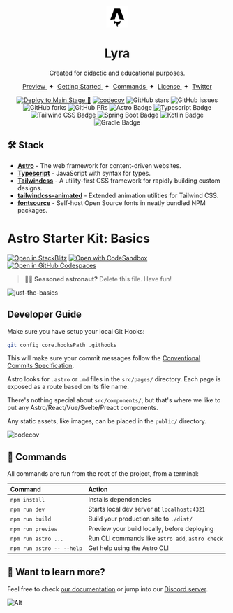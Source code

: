 <div align="center">
<img src="apps/frontend/apps/lyra-landing-page/public/favicon.svg" height="50px"/> 
<h1>
 Lyra
</h1>
<p>Created for didactic and educational purposes.</p>
</div>

<div align="center">
    <a href="#" target="_blank">
        Preview
    </a>
    <span>&nbsp;✦&nbsp;</span>
    <a href="#-getting-started">
        Getting Started
    </a>
    <span>&nbsp;✦&nbsp;</span>
    <a href="#-commands">
        Commands
    </a>
    <span>&nbsp;✦&nbsp;</span>
    <a href="#-license">
        License
    </a>
    <span>&nbsp;✦&nbsp;</span>
    <a href="https://twitter.com/yacosta738">
        Twitter
    </a>
</div>

<p></p>

<div align="center">

[![Deploy to Main Stage 💫](https://github.com/yacosta738/lyra/actions/workflows/deploy-main-stage.yml/badge.svg)](https://github.com/yacosta738/lyra/actions/workflows/deploy-main-stage.yml)
[![codecov](https://codecov.io/gh/yacosta738/lyra/graph/badge.svg?token=4MN8TEOGD9)](https://codecov.io/gh/yacosta738/lyra)
![GitHub stars](https://img.shields.io/github/stars/yacosta738/lyra)
![GitHub issues](https://img.shields.io/github/issues/yacosta738/lyra)
![GitHub forks](https://img.shields.io/github/forks/yacosta738/lyra)
![GitHub PRs](https://img.shields.io/github/issues-pr/yacosta738/lyra)
![Astro Badge](https://img.shields.io/badge/Astro-BC52EE?logo=astro&logoColor=fff&style=flat)
![Typescript Badge](https://img.shields.io/badge/Typescript-007ACC?logo=typescript&logoColor=fff&style=flat)
![Tailwind CSS Badge](https://img.shields.io/badge/Tailwind%20CSS-06B6D4?logo=tailwindcss&logoColor=fff&style=flat)
![Spring Boot Badge](https://img.shields.io/badge/Spring%20Boot-6DB33F?logo=springboot&logoColor=fff&style=flat)
![Kotlin Badge](https://img.shields.io/badge/Kotlin-0095D5?logo=kotlin&logoColor=fff&style=flat)
![Gradle Badge](https://img.shields.io/badge/Gradle-02303A?logo=gradle&logoColor=fff&style=flat)

</div>

## 🛠️ Stack

- [**Astro**](https://astro.build/) - The web framework for content-driven websites.
- [**Typescript**](https://www.typescriptlang.org/) - JavaScript with syntax for types.
- [**Tailwindcss**](https://tailwindcss.com/) - A utility-first CSS framework for rapidly building custom designs.
- [**tailwindcss-animated**](https://github.com/new-data-services/tailwindcss-animated) - Extended animation utilities for Tailwind CSS.
- [**fontsource**](https://fontsource.org/) - Self-host Open Source fonts in neatly bundled NPM packages.

# Astro Starter Kit: Basics

[![Open in StackBlitz](https://developer.stackblitz.com/img/open_in_stackblitz.svg)](https://stackblitz.com/github/withastro/astro/tree/latest/examples/basics)
[![Open with CodeSandbox](https://assets.codesandbox.io/github/button-edit-lime.svg)](https://codesandbox.io/p/sandbox/github/withastro/astro/tree/latest/examples/basics)
[![Open in GitHub Codespaces](https://github.com/codespaces/badge.svg)](https://codespaces.new/withastro/astro?devcontainer_path=.devcontainer/basics/devcontainer.json)

> 🧑‍🚀 **Seasoned astronaut?** Delete this file. Have fun!

![just-the-basics](https://github.com/withastro/astro/assets/2244813/a0a5533c-a856-4198-8470-2d67b1d7c554)



## Developer Guide

Make sure you have setup your local Git Hooks:

```sh
git config core.hooksPath .githooks
```

This will make sure your commit messages follow the [Conventional Commits Specification](https://www.conventionalcommits.org/en/v1.0.0/).


Astro looks for `.astro` or `.md` files in the `src/pages/` directory. Each page is exposed as a route based on its file name.

There's nothing special about `src/components/`, but that's where we like to put any Astro/React/Vue/Svelte/Preact components.

Any static assets, like images, can be placed in the `public/` directory.

![codecov](https://codecov.io/gh/yacosta738/lyra/graphs/sunburst.svg?token=4MN8TEOGD9)

## 🧞 Commands

All commands are run from the root of the project, from a terminal:

| Command                   | Action                                           |
| :------------------------ | :----------------------------------------------- |
| `npm install`             | Installs dependencies                            |
| `npm run dev`             | Starts local dev server at `localhost:4321`      |
| `npm run build`           | Build your production site to `./dist/`          |
| `npm run preview`         | Preview your build locally, before deploying     |
| `npm run astro ...`       | Run CLI commands like `astro add`, `astro check` |
| `npm run astro -- --help` | Get help using the Astro CLI                     |

## 👀 Want to learn more?

Feel free to check [our documentation](https://docs.astro.build) or jump into our [Discord server](https://astro.build/chat).

![Alt](https://repobeats.axiom.co/api/embed/fcbf097295ea4254db6b733582ac982db8fa4fe6.svg "Repobeats analytics image")
